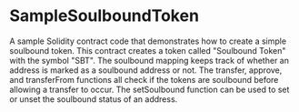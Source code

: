 # SampleSoulboundToken
A sample Solidity contract code that demonstrates how to create a simple soulbound token.
This contract creates a token called "Soulbound Token" with the symbol "SBT". The soulbound mapping keeps track of whether an address is marked as a soulbound address or not. The transfer, approve, and transferFrom functions all check if the tokens are soulbound before allowing a transfer to occur. The setSoulbound function can be used to set or unset the soulbound status of an address.



